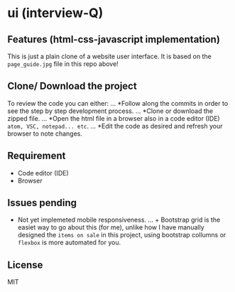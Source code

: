 # ui (interview-Q)

## Features (html-css-javascript implementation)
This is just a plain clone of a website user interface. It is based on the `page_guide.jpg` file in this repo above!

## Clone/ Download the project

To review the code you can either:
... *Follow along the commits in order to see the step by step development process.
... *Clone or download the zipped file.
... *Open the html file in a browser also in a code editor (IDE) `atom, VSC, notepad... etc`.
... *Edit the code as desired and refresh your browser to note changes.

## Requirement
- Code editor (IDE)
- Browser 

## Issues pending
- Not yet implemeted mobile responsiveness.
... + Bootstrap grid is the easiet way to go about this (for me), unlike how I have manually designed the `items on sale` in this project, using bootstrap collumns or `flexbox` is more automated for you. 

## License
MIT
